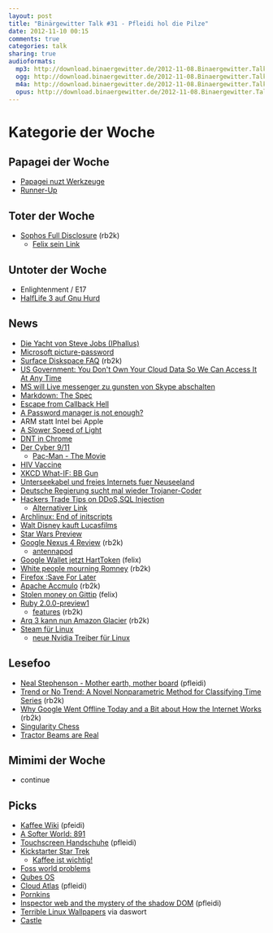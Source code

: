 ```yaml
---
layout: post
title: "Binärgewitter Talk #31 - Pfleidi hol die Pilze"
date: 2012-11-10 00:15
comments: true
categories: talk
sharing: true
audioformats:
  mp3: http://download.binaergewitter.de/2012-11-08.Binaergewitter.Talk.31.mp3
  ogg: http://download.binaergewitter.de/2012-11-08.Binaergewitter.Talk.31.ogg
  m4a: http://download.binaergewitter.de/2012-11-08.Binaergewitter.Talk.31.m4a
  opus: http://download.binaergewitter.de/2012-11-08.Binaergewitter.Talk.31.opus
---
```


# Kategorie der Woche

## Papagei der Woche

- [Papagei nuzt Werkzeuge](http://arstechnica.com/science/2012/11/parrot-in-captivity-manufactures-tools-something-not-seen-in-the-wild/)
- [Runner-Up](https://lh4.googleusercontent.com/-yoaN7movr4g/UClREFEGD2I/AAAAAAABIy8/W_l7Za9I_Sc/s480/My+First+Project-new.gif)

## Toter der Woche

- [Sophos Full Disclosure](http://lists.grok.org.uk/pipermail/full-disclosure/2012-November/088813.html) (rb2k)
    * [Felix sein Link](http://www.cso.com.au/article/441070/google_security_researcher_keep_sophos_away_from_high_value_systems/)

## Untoter der Woche

* Enlightenment / E17
* [HalfLife 3 auf Gnu Hurd](http://www.muktware.com/4760/half-life-3-linux-exclusive)

## News


- [Die Yacht von Steve Jobs (IPhallus)](http://www.cultofmac.com/198521/the-yatcht-steve-jobs-designed-with-philippe-starck-has-finally-been-unveiled/)
- [Microsoft picture-password](http://news.cnet.com/8301-17852_3-57541847-71/microsofts-picture-password-ad-intriguing-or-confusing/)
- [Surface Diskspace FAQ](http://www.microsoft.com/Surface/en-US/support/surface-with-windows-RT/files-folders-and-online-storage/surface-disk-space-faq) (rb2k)
- [US Government: You Don't Own Your Cloud Data So We Can Access It At Any Time](http://news.ycombinator.net/item?id=4736448)
- [MS will Live messenger zu gunsten von Skype abschalten](http://www.golem.de/news/microsoft-dem-windows-live-messenger-droht-das-aus-1211-95533.html)
- [Markdown: The Spec](http://news.ycombinator.net/item?id=4716322)
- [Escape from Callback Hell](http://elm-lang.org/learn/Escape-from-Callback-Hell.elm)
- [A Password manager is not enough?](http://www.itproportal.com/2012/11/01/online-security-tips-a-password-manager-alone-isnt-enough/)
- ARM statt Intel bei Apple
- [A Slower Speed of Light](http://gamelab.mit.edu/games/a-slower-speed-of-light/)
- [DNT in Chrome](http://arstechnica.com/tech-policy/2012/11/do-not-track-finally-arrives-with-version-23-of-chrome/)
- [Der Cyber 9/11](http://www.networkworld.com/news/2012/110712-security-experts-push-back-at-264036.html)
    * [Pac-Man - The Movie](http://vimeo.com/46717788)
- [HIV Vaccine](http://science.slashdot.org/story/12/11/06/2325234/hiv-vaccine-safe-enough-to-pass-phase-1-human-trials)
- [XKCD What-IF: BB Gun](http://what-if.xkcd.com/18/)
- [Unterseekabel und freies Internets fuer Neuseeland](http://arstechnica.com/business/2012/11/kim-dotcom-now-plans-to-give-new-zealand-free-broadband-pipe-to-us/)
- [Deutsche Regierung sucht mal wieder Trojaner-Coder](http://www.h-online.com/security/news/item/German-Customs-Investigation-Bureau-seeks-trojan-programmers-1743025.html)
- [Hackers Trade Tips on DDoS,SQL Injection](http://www.informationweek.com/security/attacks/hackers-trade-tips-on-ddos-sql-injection/240012531)
    * [Alternativer Link](http://www.theregister.co.uk/2012/11/08/hard_token_in_credit_card/)
- [Archlinux: End of initscripts](https://www.archlinux.org/news/end-of-initscripts-support/)
- [Walt Disney kauft Lucasfilms](http://arstechnica.com/gaming/2012/10/walt-disney-buys-lucasfilm-promises-star-wars-episode-7-in-2015/)
- [Star Wars Preview](https://lh4.googleusercontent.com/-8MAw_UJERYw/UJBAppoOOXI/AAAAAAAAYfg/WH077Gamz9M/s500/tumblr_mc7lqvKn4d1ri1fcro1_500.gif)
- [Google Nexus 4 Review](http://www.androidpolice.com/2012/11/07/google-nexus-4-review-the-beautifully-crafted-premium-flagship-phone-that-android-deserves/) (rb2k)
    - [antennapod](https://play.google.com/store/apps/details?id=de.danoeh.antennapod)
- [Google Wallet jetzt HartToken](http://arstechnica.com/gadgets/2012/11/google-wallet-may-integrate-programmable-payment-cards/) (felix)
- [White people mourning Romney](http://whitepeoplemourningromney.tumblr.com/) (rb2k)
- [Firefox :Save For Later](https://blog.mozilla.org/ux/2012/10/save-for-later/)
- [Apache Accmulo](http://accumulo.apache.org/) (rb2k)
- [Stolen money on Gittip](http://blog.gittip.com/post/35057426257/stolen-money-on-gittip-part-1) (felix)
- [Ruby 2.0.0-preview1](http://blade.nagaokaut.ac.jp/cgi-bin/scat.rb/ruby/ruby-dev/46348)
    * [features](http://globaldev.co.uk/2012/11/ruby-2-0-0-preview-features/) (rb2k)
- [Arq 3 kann nun Amazon Glacier](http://www.haystacksoftware.com/blog/2012/11/arq-cloud-backup-for-mac-adds-support-for-amazon-glacier/) (rb2k)
- [Steam für Linux](http://www.heise.de/open/meldung/Steam-fuer-Linux-startet-im-Betatest-1744961.html)
    * [neue Nvidia Treiber für Linux](http://www.heise.de/open/meldung/Nvidia-Neuer-Linux-Treiber-fuer-mehr-Leistung-beim-Spielen-1745377.html)

## Lesefoo

- [Neal Stephenson - Mother earth, mother board](http://www.wired.com/wired/archive/4.12/ffglass_pr.html) (pfleidi)
- [Trend or No Trend: A Novel Nonparametric Method for Classifying Time Series](http://web.mit.edu/snikolov/Public/trend.pdf) (rb2k)
- [Why Google Went Offline Today and a Bit about How the Internet Works](http://blog.cloudflare.com/why-google-went-offline-today-and-a-bit-about) (rb2k)
- [Singularity Chess](http://abstractstrategygames.blogspot.de/2010/10/singularity-chess.html)
- [Tractor Beams are Real](http://physics.nyu.edu/grierlab/conveyor7c/)


## Mimimi der Woche

- continue

## Picks

- [Kaffee Wiki](http://www.kaffeewiki.de/) (pfeidi)
- [A Softer World: 891](http://www.asofterworld.com/index.php?id=891)
- [Touchscreen Handschuhe](https://www.amazon.de/dp/B008F4W0DS/ref=as_li_ss_til?tag=pfleidi-21) (pfleidi)
- [Kickstarter Star Trek](http://www.kickstarter.com/projects/145553614/star-trek-renegades)
    * [Kaffee ist wichtig!](http://nkdev.de/misc/kaffee2.jpg)
- [Foss world problems](http://www.reddit.com/r/fossworldproblems)
- [Qubes OS](http://qubes-os.org/Home.html)
- [Cloud Atlas](http://www.imdb.com/title/tt1371111/) (pfleidi)
- [Pornkins](http://www.pornkins.com/store)
- [Inspector web and the mystery of the shadow DOM](http://2012.jsconf.eu/speaker/2012/08/24/inspector-web-and-the-mystery-of-the-shadow-dom.html) (pfleidi)
- [Terrible Linux Wallpapers](http://terriblelinuxwallpaper.tumblr.com/) via daswort
- [Castle](http://de.wikipedia.org/wiki/Castle_%28Fernsehserie%29)
